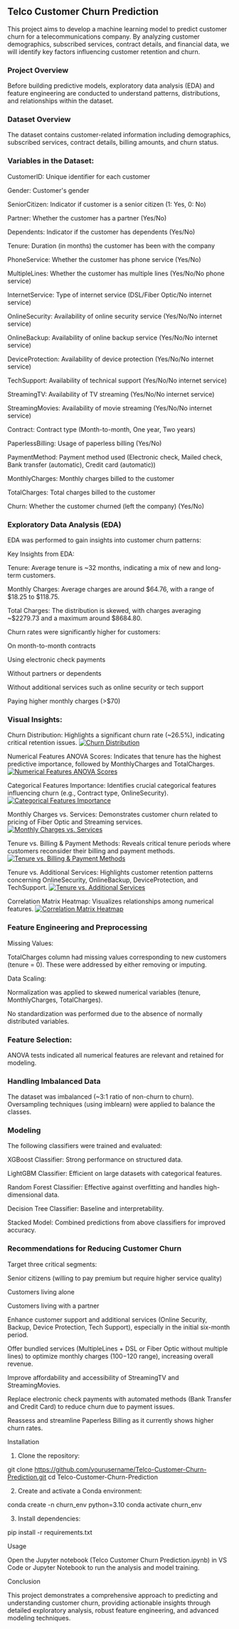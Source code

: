 ## Telco Customer Churn Prediction

This project aims to develop a machine learning model to predict customer churn for a telecommunications company. By analyzing customer demographics, subscribed services, contract details, and financial data, we will identify key factors influencing customer retention and churn.

### Project Overview

Before building predictive models, exploratory data analysis (EDA) and feature engineering are conducted to understand patterns, distributions, and relationships within the dataset.

### Dataset Overview

The dataset contains customer-related information including demographics, subscribed services, contract details, billing amounts, and churn status.

### Variables in the Dataset:

CustomerID: Unique identifier for each customer

Gender: Customer's gender

SeniorCitizen: Indicator if customer is a senior citizen (1: Yes, 0: No)

Partner: Whether the customer has a partner (Yes/No)

Dependents: Indicator if the customer has dependents (Yes/No)

Tenure: Duration (in months) the customer has been with the company

PhoneService: Whether the customer has phone service (Yes/No)

MultipleLines: Whether the customer has multiple lines (Yes/No/No phone service)

InternetService: Type of internet service (DSL/Fiber Optic/No internet service)

OnlineSecurity: Availability of online security service (Yes/No/No internet service)

OnlineBackup: Availability of online backup service (Yes/No/No internet service)

DeviceProtection: Availability of device protection (Yes/No/No internet service)

TechSupport: Availability of technical support (Yes/No/No internet service)

StreamingTV: Availability of TV streaming (Yes/No/No internet service)

StreamingMovies: Availability of movie streaming (Yes/No/No internet service)

Contract: Contract type (Month-to-month, One year, Two years)

PaperlessBilling: Usage of paperless billing (Yes/No)

PaymentMethod: Payment method used (Electronic check, Mailed check, Bank transfer (automatic), Credit card (automatic))

MonthlyCharges: Monthly charges billed to the customer

TotalCharges: Total charges billed to the customer

Churn: Whether the customer churned (left the company) (Yes/No)

### Exploratory Data Analysis (EDA)

EDA was performed to gain insights into customer churn patterns:

Key Insights from EDA:

Tenure: Average tenure is ~32 months, indicating a mix of new and long-term customers.

Monthly Charges: Average charges are around $64.76, with a range of $18.25 to $118.75.

Total Charges: The distribution is skewed, with charges averaging ~$2279.73 and a maximum around $8684.80.

Churn rates were significantly higher for customers:

On month-to-month contracts

Using electronic check payments

Without partners or dependents

Without additional services such as online security or tech support

Paying higher monthly charges (>$70)

### Visual Insights:

Churn Distribution: Highlights a significant churn rate (~26.5%), indicating critical retention issues.
    [![Churn Distribution](notebooks/plots/churn_distribution.png)](notebooks/plots/churn_distribution.png)

Numerical Features ANOVA Scores: Indicates that tenure has the highest predictive importance, followed by MonthlyCharges and TotalCharges.
    [![Numerical Features ANOVA Scores](notebooks/plots/anova.png)](notebooks/plots/anova.png)

Categorical Features Importance: Identifies crucial categorical features influencing churn (e.g., Contract type, OnlineSecurity).
    [![Categorical Features Importance](notebooks/plots/chi.png)](notebooks/plots/chi.png)

Monthly Charges vs. Services: Demonstrates customer churn related to pricing of Fiber Optic and Streaming services.
    [![Monthly Charges vs. Services](notebooks/plots/monthly_charges_box_plot_services.png)](notebooks/plots/monthly_charges_box_plot_services.png)

Tenure vs. Billing & Payment Methods: Reveals critical tenure periods where customers reconsider their billing and payment methods.
    [![Tenure vs. Billing & Payment Methods](notebooks/plots/tenure_box_plot_billing.png)](notebooks/plots/tenure_box_plot_billing.png)

Tenure vs. Additional Services: Highlights customer retention patterns concerning OnlineSecurity, OnlineBackup, DeviceProtection, and TechSupport.
    [![Tenure vs. Additional Services](notebooks/plots/tenure_box_plot_services.png)](notebooks/plots/tenure_box_plot_services.png)

Correlation Matrix Heatmap: Visualizes relationships among numerical features.
    [![Correlation Matrix Heatmap](notebooks/plots/correlation_matrix.png)](notebooks/plots/correlation_matrix.png)

### Feature Engineering and Preprocessing

Missing Values:

TotalCharges column had missing values corresponding to new customers (tenure = 0). These were addressed by either removing or imputing.

Data Scaling:

Normalization was applied to skewed numerical variables (tenure, MonthlyCharges, TotalCharges).

No standardization was performed due to the absence of normally distributed variables.

### Feature Selection:

ANOVA tests indicated all numerical features are relevant and retained for modeling.

### Handling Imbalanced Data

The dataset was imbalanced (~3:1 ratio of non-churn to churn). Oversampling techniques (using imblearn) were applied to balance the classes.

### Modeling

The following classifiers were trained and evaluated:

XGBoost Classifier: Strong performance on structured data.

LightGBM Classifier: Efficient on large datasets with categorical features.

Random Forest Classifier: Effective against overfitting and handles high-dimensional data.

Decision Tree Classifier: Baseline and interpretability.

Stacked Model: Combined predictions from above classifiers for improved accuracy.

### Recommendations for Reducing Customer Churn

Target three critical segments:

Senior citizens (willing to pay premium but require higher service quality)

Customers living alone

Customers living with a partner

Enhance customer support and additional services (Online Security, Backup, Device Protection, Tech Support), especially in the initial six-month period.

Offer bundled services (MultipleLines + DSL or Fiber Optic without multiple lines) to optimize monthly charges ($100-$120 range), increasing overall revenue.

Improve affordability and accessibility of StreamingTV and StreamingMovies.

Replace electronic check payments with automated methods (Bank Transfer and Credit Card) to reduce churn due to payment issues.

Reassess and streamline Paperless Billing as it currently shows higher churn rates.

Installation

1. Clone the repository:

git clone https://github.com/yourusername/Telco-Customer-Churn-Prediction.git
cd Telco-Customer-Churn-Prediction

2. Create and activate a Conda environment:

conda create -n churn_env python=3.10
conda activate churn_env

3. Install dependencies:

pip install -r requirements.txt

Usage

Open the Jupyter notebook (Telco Customer Churn Prediction.ipynb) in VS Code or Jupyter Notebook to run the analysis and model training.

Conclusion

This project demonstrates a comprehensive approach to predicting and understanding customer churn, providing actionable insights through detailed exploratory analysis, robust feature engineering, and advanced modeling techniques.